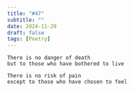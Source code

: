 ```yaml
---
title: "#47"
subtitle: ""
date: 2024-11-29
draft: false
tags: [Poetry]
---
```


```text
There is no danger of death
but to those who have bothered to live

There is no risk of pain
except to those who have chosen to feel
```
<!--more-->
